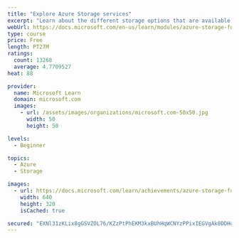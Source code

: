 ```yaml
---
title: "Explore Azure Storage services"
excerpt: "Learn about the different storage options that are available in Azure Storage."
webUrl: https://docs.microsoft.com/en-us/learn/modules/azure-storage-fundamentals/
type: course
price: Free
length: PT27M
ratings:
  count: 13268
  average: 4.7709527
heat: 88

provider:
  name: Microsoft Learn
  domain: microsoft.com
  images:
    - url: /assets/images/organizations/microsoft.com-50x50.jpg
      width: 50
      height: 50

levels:
  - Beginner

topics:
  - Azure
  - Storage

images:
  - url: https://docs.microsoft.com/learn/achievements/azure-storage-fundamentals-social.png
    width: 640
    height: 320
    isCached: true

secured: "EXNl31zKLix8gGSVZOL76/KZzPtPhEKM3kxBUhHqWCNYzPPixIEGVgAk0DDHocbgrkoiU1bQxqqVOh4XoWIDbxiHohK6aFm+UcGwXNrHlfL3LRKDe8B7U/e7IevooYxYWoN7jGlmKo7u7EKhCrG+1oQmN3rTTW/AhCNKGdA6k9tA5D8T815981/oQnZtfU48P6HGLQjUgu2CufcE4lCMOsz/TLkl3ULivnivuEe0ldMRzTWMJqlmSXvfP4L7Gx6i2r3MANyQVbCE0QFASEY3iOeFvGBc/WuWcDHtyN3FF3uQmv6AjZ5WwdM5lMgvrSVWUAJhDuqwQwTiElvS30rGIx/8OtOgSyvv6SNxY+/2Wo4Ns75RuJI344M5atE+J1kSoEBwbQDXGrXDVzJZtpXyfXmNIvrGX2CZINFPoUHUL85sixgTwgEOY58jfhMagDe6;TOm52i/FAdqCu/gIeTyLeg=="
---
```


